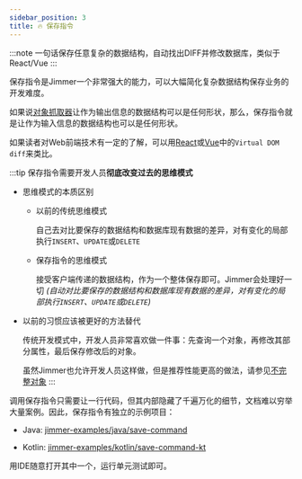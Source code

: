 ```yaml
---
sidebar_position: 3
title: 🔥 保存指令
---
```


:::note
一句话保存任意复杂的数据结构，自动找出DIFF并修改数据库，类似于React/Vue
:::

保存指令是Jimmer一个非常强大的能力，可以大幅简化复杂数据结构保存业务的开发难度。

如果说[对象抓取器](../../query/object-fetcher)让作为输出信息的数据结构可以是任何形状，那么，保存指令就是让作为输入信息的数据结构也可以是任何形状。

如果读者对Web前端技术有一定的了解，可以用[React](https://react.dev/)或[Vue](https://vuejs.org/)中的`Virtual DOM diff`来类比。

:::tip
保存指令需要开发人员**彻底改变过去的思维模式**

-   思维模式的本质区别

    -   以前的传统思维模式

        自己去对比要保存的数据结构和数据库现有数据的差异，对有变化的局部执行`INSERT`、`UPDATE`或`DELETE`

    -   保存指令的思维模式

        接受客户端传递的数据结构，作为一个整体保存即可。Jimmer会处理好一切 *(自动对比要保存的数据结构和数据库现有数据的差异，对有变化的局部执行`INSERT`、`UPDATE`或`DELETE`)*

-   以前的习惯应该被更好的方法替代

    传统开发模式中，开发人员非常喜欢做一件事：先查询一个对象，再修改其部分属性，最后保存修改后的对象。

    虽然Jimmer也允许开发人员这样做，但是推荐性能更高的做法，请参见[不完整对象](./incomplete)
:::

调用保存指令只需要让一行代码，但其内部隐藏了千遍万化的细节，文档难以穷举大量案例。因此，保存指令有独立的示例项目：

-   Java: [jimmer-examples/java/save-command](https://github.com/babyfish-ct/jimmer-examples/tree/main/java/save-command)

-   Kotlin: [jimmer-examples/kotlin/save-command-kt](https://github.com/babyfish-ct/jimmer-examples/tree/main/kotlin/save-command-kt)

用IDE随意打开其中一个，运行单元测试即可。
